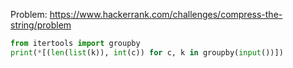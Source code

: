 Problem: https://www.hackerrank.com/challenges/compress-the-string/problem

```python
from itertools import groupby
print(*[(len(list(k)), int(c)) for c, k in groupby(input())])

```
